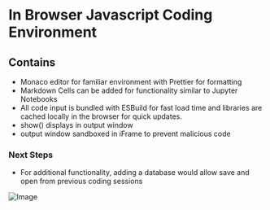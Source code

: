 # In Browser Javascript Coding Environment

## Contains 
* Monaco editor for familiar environment with Prettier for formatting
* Markdown Cells can be added for functionality similar to Jupyter Notebooks
* All code input is bundled with ESBuild for fast load time and libraries are cached locally in the browser for quick updates.
* show() displays in output window
* output window sandboxed in iFrame to prevent malicious code

### Next Steps
* For additional functionality, adding a database would allow save and open from previous coding sessions 

![Image](https://i.ibb.co/cTbkGhc/Screenshot-5.png)
